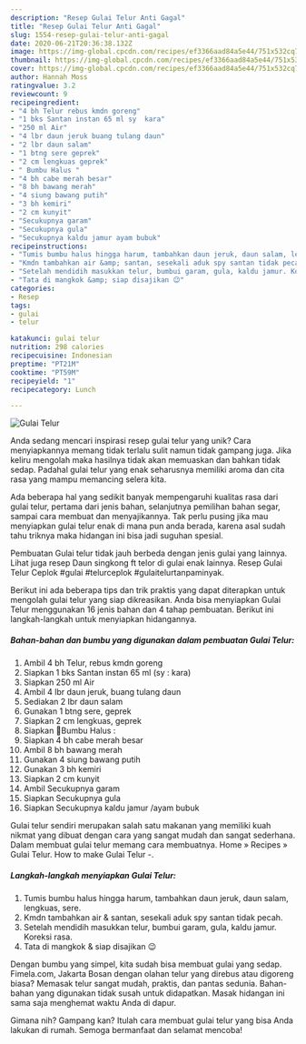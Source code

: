 ```yaml
---
description: "Resep Gulai Telur Anti Gagal"
title: "Resep Gulai Telur Anti Gagal"
slug: 1554-resep-gulai-telur-anti-gagal
date: 2020-06-21T20:36:38.132Z
image: https://img-global.cpcdn.com/recipes/ef3366aad84a5e44/751x532cq70/gulai-telur-foto-resep-utama.jpg
thumbnail: https://img-global.cpcdn.com/recipes/ef3366aad84a5e44/751x532cq70/gulai-telur-foto-resep-utama.jpg
cover: https://img-global.cpcdn.com/recipes/ef3366aad84a5e44/751x532cq70/gulai-telur-foto-resep-utama.jpg
author: Hannah Moss
ratingvalue: 3.2
reviewcount: 9
recipeingredient:
- "4 bh Telur rebus kmdn goreng"
- "1 bks Santan instan 65 ml sy  kara"
- "250 ml Air"
- "4 lbr daun jeruk buang tulang daun"
- "2 lbr daun salam"
- "1 btng sere geprek"
- "2 cm lengkuas geprek"
- " Bumbu Halus "
- "4 bh cabe merah besar"
- "8 bh bawang merah"
- "4 siung bawang putih"
- "3 bh kemiri"
- "2 cm kunyit"
- "Secukupnya garam"
- "Secukupnya gula"
- "Secukupnya kaldu jamur ayam bubuk"
recipeinstructions:
- "Tumis bumbu halus hingga harum, tambahkan daun jeruk, daun salam, lengkuas, sere."
- "Kmdn tambahkan air &amp; santan, sesekali aduk spy santan tidak pecah."
- "Setelah mendidih masukkan telur, bumbui garam, gula, kaldu jamur. Koreksi rasa."
- "Tata di mangkok &amp; siap disajikan 😉"
categories:
- Resep
tags:
- gulai
- telur

katakunci: gulai telur 
nutrition: 298 calories
recipecuisine: Indonesian
preptime: "PT21M"
cooktime: "PT59M"
recipeyield: "1"
recipecategory: Lunch

---
```



![Gulai Telur](https://img-global.cpcdn.com/recipes/ef3366aad84a5e44/751x532cq70/gulai-telur-foto-resep-utama.jpg)

Anda sedang mencari inspirasi resep gulai telur yang unik? Cara menyiapkannya memang tidak terlalu sulit namun tidak gampang juga. Jika keliru mengolah maka hasilnya tidak akan memuaskan dan bahkan tidak sedap. Padahal gulai telur yang enak seharusnya memiliki aroma dan cita rasa yang mampu memancing selera kita.

Ada beberapa hal yang sedikit banyak mempengaruhi kualitas rasa dari gulai telur, pertama dari jenis bahan, selanjutnya pemilihan bahan segar, sampai cara membuat dan menyajikannya. Tak perlu pusing jika mau menyiapkan gulai telur enak di mana pun anda berada, karena asal sudah tahu triknya maka hidangan ini bisa jadi suguhan spesial.

Pembuatan Gulai telur tidak jauh berbeda dengan jenis gulai yang lainnya. Lihat juga resep Daun singkong ft telor di gulai enak lainnya. Resep Gulai Telur Ceplok #gulai #telurceplok #gulaitelurtanpaminyak.


Berikut ini ada beberapa tips dan trik praktis yang dapat diterapkan untuk mengolah gulai telur yang siap dikreasikan. Anda bisa menyiapkan Gulai Telur menggunakan 16 jenis bahan dan 4 tahap pembuatan. Berikut ini langkah-langkah untuk menyiapkan hidangannya.

<!--inarticleads1-->

##### Bahan-bahan dan bumbu yang digunakan dalam pembuatan Gulai Telur:

1. Ambil 4 bh Telur, rebus kmdn goreng
1. Siapkan 1 bks Santan instan 65 ml (sy : kara)
1. Siapkan 250 ml Air
1. Ambil 4 lbr daun jeruk, buang tulang daun
1. Sediakan 2 lbr daun salam
1. Gunakan 1 btng sere, geprek
1. Siapkan 2 cm lengkuas, geprek
1. Siapkan  🌠Bumbu Halus :
1. Siapkan 4 bh cabe merah besar
1. Ambil 8 bh bawang merah
1. Gunakan 4 siung bawang putih
1. Gunakan 3 bh kemiri
1. Siapkan 2 cm kunyit
1. Ambil Secukupnya garam
1. Siapkan Secukupnya gula
1. Siapkan Secukupnya kaldu jamur /ayam bubuk


Gulai telur sendiri merupakan salah satu makanan yang memiliki kuah nikmat yang dibuat dengan cara yang sangat mudah dan sangat sederhana. Dalam membuat gulai telur memang cara membuatnya. Home » Recipes » Gulai Telur. How to make Gulai Telur -. 

<!--inarticleads2-->

##### Langkah-langkah menyiapkan Gulai Telur:

1. Tumis bumbu halus hingga harum, tambahkan daun jeruk, daun salam, lengkuas, sere.
1. Kmdn tambahkan air &amp; santan, sesekali aduk spy santan tidak pecah.
1. Setelah mendidih masukkan telur, bumbui garam, gula, kaldu jamur. Koreksi rasa.
1. Tata di mangkok &amp; siap disajikan 😉


Dengan bumbu yang simpel, kita sudah bisa membuat gulai yang sedap. Fimela.com, Jakarta Bosan dengan olahan telur yang direbus atau digoreng biasa? Memasak telur sangat mudah, praktis, dan pantas sedunia. Bahan-bahan yang digunakan tidak susah untuk didapatkan. Masak hidangan ini sama saja menghemat waktu Anda di dapur. 

Gimana nih? Gampang kan? Itulah cara membuat gulai telur yang bisa Anda lakukan di rumah. Semoga bermanfaat dan selamat mencoba!
